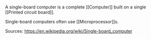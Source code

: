 A single-board computer is a complete [[Computer]] built on a single [[Printed circuit board]].

Single-board computers often use [[Microprocessor]]s.

Sources:
https://en.wikipedia.org/wiki/Single-board_computer